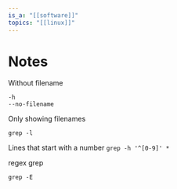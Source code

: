 ```yaml
---
is_a: "[[software]]"
topics: "[[linux]]"
---
```

# Notes
Without filename
```
-h
--no-filename
```

Only showing filenames
```
grep -l
```

Lines that start with a number
`grep -h '^[0-9]' *`

regex grep
```
grep -E
```